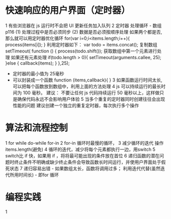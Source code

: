 # 快速响应的用户界面（定时器）
1 有些浏览器在 js 运行时不会把 UI 更新任务加入队列
2 定时器 处理循环 - 数组 p116
  (1) 处理过程中是否必须同步
  (2) 数据是否必须按顺序处理
  如果两个都是否, 那么就可以用定时器优化循环
  for(var i=0;i<items.length;i++){
    process(items[i]);
  }
  利用定时器如下：
  var todo = items.concat(); 复制数组
  setTimeout( function () {
    process(todo.shift()); 获取数组中第一个元素进行处理
    如果还有元素处理
    if(todo.length > 0){
      setTimeout(arguments.callee, 25);
    }else {
      callback(items);
    }
  },25); 
  * 定时器的最小值为 25毫秒
  * 可以封装成一个函数 function (items,callback){ }
3 如果函数运行时间太长, 可以把每个函数放到数组中，利用上面的方法处理
4 js 可以持续运行的最长时间为 100 毫秒。
  建议： 不要让任何 js 代码持续运行 50 毫秒以上，这样做只是确保代码永远不会影响用户体验
5 当多个重复的定时器同时创建往往会出现性能的问题
  建议创建一个独立的重复定时器，每次执行多个操作  

# 算法和流程控制
1 for while do-while for-in
2 for-in 循环时最慢的循环，
3 减少循环的迭代 操作 items.length(避免)
4 循环的迭代，减少将每个元素都执行一边，用switch 
5 switch比 if 快，如果用 if ，将将最可能出现的条件放在首位
6 递归函数的潜在问题时终止条件不明确或缺少终止条件会导致函数长时间运行，并使用户界面处于假死状态
7 递归容易出错 - 如果数组太长，函数将调用过多；
  利用迭代代替(虽然迭代所用时间长) - 即for 循环

# 编程实践
1 